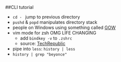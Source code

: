 ##CLI tutorial
* `cd - ` jump to previous directory
* `pushd` & `popd` manipulates directory stack
* people on Windows using something called [GOW](https://github.com/bmatzelle/gow/)
* vim mode for zsh OMG LIFE CHANGING
	* add `bindkey -v` to `.zshrc`
	* source: [TechRepublic](http://www.techrepublic.com/blog/linux-and-open-source/using-vi-key-bindings-in-bash-and-zsh/)
* pipe into `less`: `history | less`
* `history | grep "beyonce"`